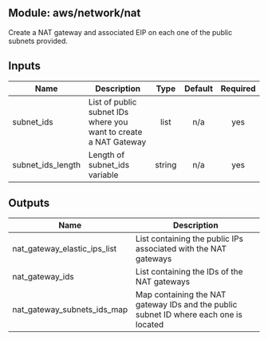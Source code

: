 ## Module: aws/network/nat

Create a NAT gateway and associated EIP on each one of the public
subnets provided.

## Inputs

| Name | Description | Type | Default | Required |
|------|-------------|:----:|:-----:|:-----:|
| subnet\_ids | List of public subnet IDs where you want to create a NAT Gateway | list | n/a | yes |
| subnet\_ids\_length | Length of subnet\_ids variable | string | n/a | yes |

## Outputs

| Name | Description |
|------|-------------|
| nat\_gateway\_elastic\_ips\_list | List containing the public IPs associated with the NAT gateways |
| nat\_gateway\_ids | List containing the IDs of the NAT gateways |
| nat\_gateway\_subnets\_ids\_map | Map containing the NAT gateway IDs and the public subnet ID where each one is located |

